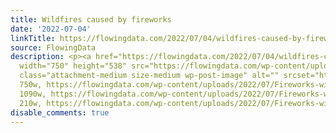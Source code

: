 ```yaml
---
title: Wildfires caused by fireworks
date: '2022-07-04'
linkTitle: https://flowingdata.com/2022/07/04/wildfires-caused-by-fireworks/
source: FlowingData
description: <p><a href="https://flowingdata.com/2022/07/04/wildfires-caused-by-fireworks/"><img
  width="750" height="538" src="https://flowingdata.com/wp-content/uploads/2022/07/Fireworks-wildfires-750x538.png"
  class="attachment-medium size-medium wp-post-image" alt="" srcset="https://flowingdata.com/wp-content/uploads/2022/07/Fireworks-wildfires-750x538.png
  750w, https://flowingdata.com/wp-content/uploads/2022/07/Fireworks-wildfires-1090x782.png
  1090w, https://flowingdata.com/wp-content/uploads/2022/07/Fireworks-wildfires-210x151.png
  210w, https://flowingdata.com/wp-content/uploads/2022/07/Fireworks-wildf ...
disable_comments: true
---
```

<p><a href="https://flowingdata.com/2022/07/04/wildfires-caused-by-fireworks/"><img width="750" height="538" src="https://flowingdata.com/wp-content/uploads/2022/07/Fireworks-wildfires-750x538.png" class="attachment-medium size-medium wp-post-image" alt="" srcset="https://flowingdata.com/wp-content/uploads/2022/07/Fireworks-wildfires-750x538.png 750w, https://flowingdata.com/wp-content/uploads/2022/07/Fireworks-wildfires-1090x782.png 1090w, https://flowingdata.com/wp-content/uploads/2022/07/Fireworks-wildfires-210x151.png 210w, https://flowingdata.com/wp-content/uploads/2022/07/Fireworks-wildf ...